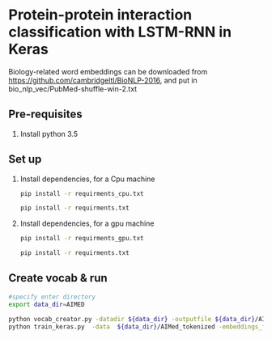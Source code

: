 # Protein-protein interaction classification with LSTM-RNN in Keras
Biology-related word embeddings can be downloaded from https://github.com/cambridgeltl/BioNLP-2016, and put in bio_nlp_vec/PubMed-shuffle-win-2.txt

## Pre-requisites

1. Install python 3.5


## Set up

1. Install dependencies, for a Cpu machine


    ```bash
    pip install -r requirments_cpu.txt

    pip install -r requirments.txt
    ```
1. Install dependencies, for a gpu machine


    ```bash
    pip install -r requirments_gpu.txt

    pip install -r requirments.txt
    ```
    
## Create vocab & run

```bash
#specify enter directory
export data_dir=AIMED

python vocab_creator.py -datadir ${data_dir} -outputfile ${data_dir}/AIMed_tokenized.vocab
python train_keras.py  -data  ${data_dir}/AIMed_tokenized -embeddings_file bio_nlp_vec/PubMed-shuffle-win-2.txt

```
